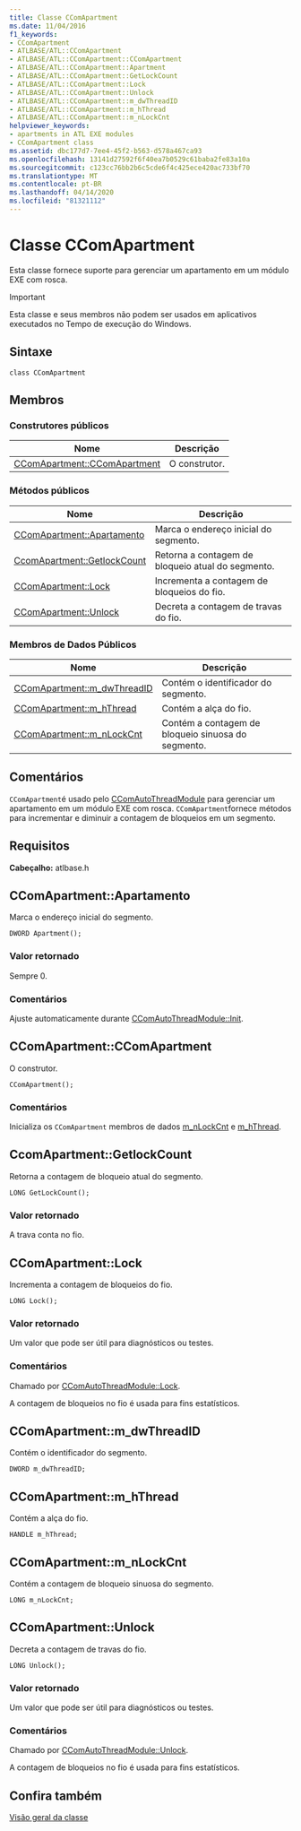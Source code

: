 ```yaml
---
title: Classe CComApartment
ms.date: 11/04/2016
f1_keywords:
- CComApartment
- ATLBASE/ATL::CComApartment
- ATLBASE/ATL::CComApartment::CComApartment
- ATLBASE/ATL::CComApartment::Apartment
- ATLBASE/ATL::CComApartment::GetLockCount
- ATLBASE/ATL::CComApartment::Lock
- ATLBASE/ATL::CComApartment::Unlock
- ATLBASE/ATL::CComApartment::m_dwThreadID
- ATLBASE/ATL::CComApartment::m_hThread
- ATLBASE/ATL::CComApartment::m_nLockCnt
helpviewer_keywords:
- apartments in ATL EXE modules
- CComApartment class
ms.assetid: dbc177d7-7ee4-45f2-b563-d578a467ca93
ms.openlocfilehash: 13141d27592f6f40ea7b0529c61baba2fe83a10a
ms.sourcegitcommit: c123cc76bb2b6c5cde6f4c425ece420ac733bf70
ms.translationtype: MT
ms.contentlocale: pt-BR
ms.lasthandoff: 04/14/2020
ms.locfileid: "81321112"
---
```

# <a name="ccomapartment-class"></a>Classe CComApartment

Esta classe fornece suporte para gerenciar um apartamento em um módulo EXE com rosca.

> [!IMPORTANT]
> Esta classe e seus membros não podem ser usados em aplicativos executados no Tempo de execução do Windows.

## <a name="syntax"></a>Sintaxe

```
class CComApartment
```

## <a name="members"></a>Membros

### <a name="public-constructors"></a>Construtores públicos

|Nome|Descrição|
|----------|-----------------|
|[CComApartment::CComApartment](#ccomapartment)|O construtor.|

### <a name="public-methods"></a>Métodos públicos

|Nome|Descrição|
|----------|-----------------|
|[CComApartment::Apartamento](#apartment)|Marca o endereço inicial do segmento.|
|[CcomApartment::GetlockCount](#getlockcount)|Retorna a contagem de bloqueio atual do segmento.|
|[CComApartment::Lock](#lock)|Incrementa a contagem de bloqueios do fio.|
|[CComApartment::Unlock](#unlock)|Decreta a contagem de travas do fio.|

### <a name="public-data-members"></a>Membros de Dados Públicos

|Nome|Descrição|
|----------|-----------------|
|[CComApartment::m_dwThreadID](#m_dwthreadid)|Contém o identificador do segmento.|
|[CComApartment::m_hThread](#m_hthread)|Contém a alça do fio.|
|[CComApartment::m_nLockCnt](#m_nlockcnt)|Contém a contagem de bloqueio sinuosa do segmento.|

## <a name="remarks"></a>Comentários

`CComApartment`é usado pelo [CComAutoThreadModule](../../atl/reference/ccomautothreadmodule-class.md) para gerenciar um apartamento em um módulo EXE com rosca. `CComApartment`fornece métodos para incrementar e diminuir a contagem de bloqueios em um segmento.

## <a name="requirements"></a>Requisitos

**Cabeçalho:** atlbase.h

## <a name="ccomapartmentapartment"></a><a name="apartment"></a>CComApartment::Apartamento

Marca o endereço inicial do segmento.

```
DWORD Apartment();
```

### <a name="return-value"></a>Valor retornado

Sempre 0.

### <a name="remarks"></a>Comentários

Ajuste automaticamente durante [CComAutoThreadModule::Init](../../atl/reference/ccomautothreadmodule-class.md#init).

## <a name="ccomapartmentccomapartment"></a><a name="ccomapartment"></a>CComApartment::CComApartment

O construtor.

```
CComApartment();
```

### <a name="remarks"></a>Comentários

Inicializa os `CComApartment` membros de dados [m_nLockCnt](#m_nlockcnt) e [m_hThread](#m_hthread).

## <a name="ccomapartmentgetlockcount"></a><a name="getlockcount"></a>CcomApartment::GetlockCount

Retorna a contagem de bloqueio atual do segmento.

```
LONG GetLockCount();
```

### <a name="return-value"></a>Valor retornado

A trava conta no fio.

## <a name="ccomapartmentlock"></a><a name="lock"></a>CComApartment::Lock

Incrementa a contagem de bloqueios do fio.

```
LONG Lock();
```

### <a name="return-value"></a>Valor retornado

Um valor que pode ser útil para diagnósticos ou testes.

### <a name="remarks"></a>Comentários

Chamado por [CComAutoThreadModule::Lock](../../atl/reference/ccomautothreadmodule-class.md#lock).

A contagem de bloqueios no fio é usada para fins estatísticos.

## <a name="ccomapartmentm_dwthreadid"></a><a name="m_dwthreadid"></a>CComApartment::m_dwThreadID

Contém o identificador do segmento.

```
DWORD m_dwThreadID;
```

## <a name="ccomapartmentm_hthread"></a><a name="m_hthread"></a>CComApartment::m_hThread

Contém a alça do fio.

```
HANDLE m_hThread;
```

## <a name="ccomapartmentm_nlockcnt"></a><a name="m_nlockcnt"></a>CComApartment::m_nLockCnt

Contém a contagem de bloqueio sinuosa do segmento.

```
LONG m_nLockCnt;
```

## <a name="ccomapartmentunlock"></a><a name="unlock"></a>CComApartment::Unlock

Decreta a contagem de travas do fio.

```
LONG Unlock();
```

### <a name="return-value"></a>Valor retornado

Um valor que pode ser útil para diagnósticos ou testes.

### <a name="remarks"></a>Comentários

Chamado por [CComAutoThreadModule::Unlock](../../atl/reference/ccomautothreadmodule-class.md#lock).

A contagem de bloqueios no fio é usada para fins estatísticos.

## <a name="see-also"></a>Confira também

[Visão geral da classe](../../atl/atl-class-overview.md)

